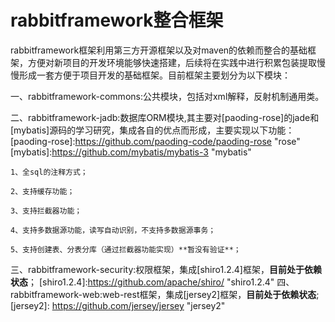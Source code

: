 # rabbitframework整合框架
rabbitframework框架利用第三方开源框架以及对maven的依赖而整合的基础框架，方便对新项目的开发环境能够快速搭建，后续将在实践中进行积累包装提取慢慢形成一套方便于项目开发的基础框架。目前框架主要划分为以下模块：

一、rabbitframework-commons:公共模块，包括对xml解释，反射机制通用类。

二、rabbitframework-jadb:数据库ORM模块,其主要对[paoding-rose]的jade和[mybatis]源码的学习研究，集成各自的优点而形成，主要实现以下功能：
[paoding-rose]:https://github.com/paoding-code/paoding-rose "rose"
[mybatis]:https://github.com/mybatis/mybatis-3 "mybatis"

	1、全sql的注释方式；
	
	2、支持缓存功能；
	
	3、支持拦截器功能；
	
	4、支持多数据源功能，读写自动识别，不支持多数据源事务；
	
	5、支持创建表、分表分库（通过拦截器功能实现）**暂没有验证**；

三、rabbitframework-security:权限框架，集成[shiro1.2.4]框架，**目前处于依赖状态**；
[shiro1.2.4]:https://github.com/apache/shiro/ "shiro1.2.4"
四、rabbitframework-web:web-rest框架，集成[jersey2]框架，**目前处于依赖状态**;
[jersey2]: https://github.com/jersey/jersey "jersey2"